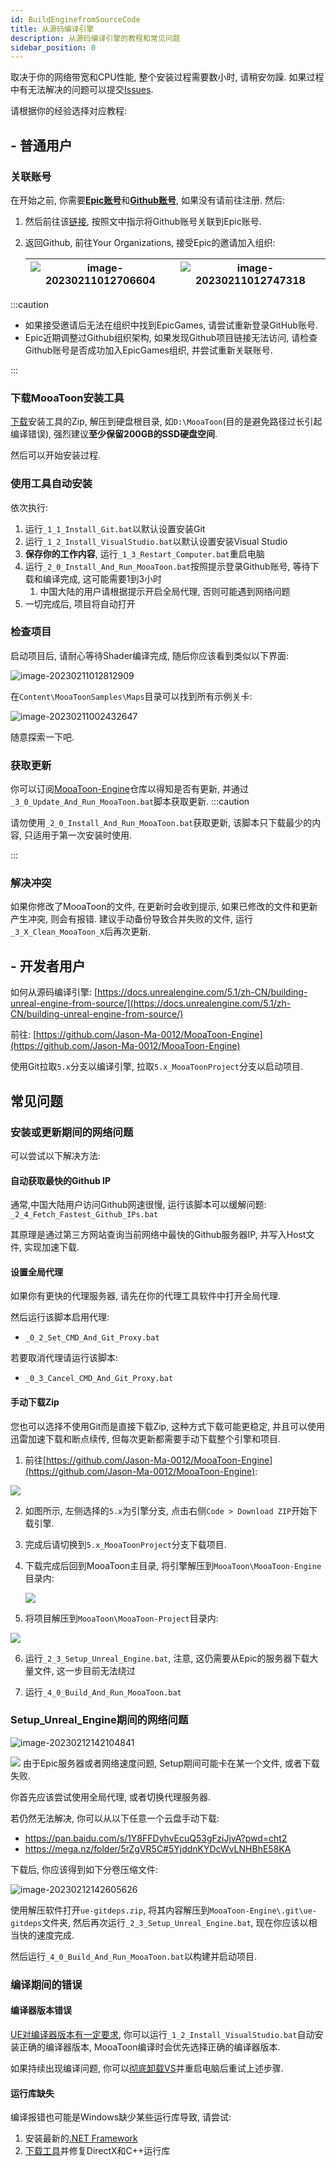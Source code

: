 ```yaml
---
id: BuildEnginefromSourceCode
title: 从源码编译引擎
description: 从源码编译引擎的教程和常见问题
sidebar_position: 0
---
```


取决于你的网络带宽和CPU性能, 整个安装过程需要数小时, 请稍安勿躁. 如果过程中有无法解决的问题可以提交[Issues](https://github.com/JasonMa0012/MooaToon/issues/new).

请根据你的经验选择对应教程:

## - 普通用户

### 关联账号

在开始之前, 你需要[**Epic账号**](https://www.unrealengine.com/)和[**Github账号**](https://github.com/), 如果没有请前往注册. 然后:

1.  然后前往该[链接](https://www.unrealengine.com/zh-CN/blog/updated-authentication-process-for-connecting-epic-github-accounts), 按照文中指示将Github账号关联到Epic账号. 
2. 返回Github, 前往Your Organizations, 接受Epic的邀请加入组织:

   | ![image-20230211012706604](./assets/image-20230211012706604.png) | ![image-20230211012747318](./assets/image-20230211012747318.png) |
   | ------------------------------------------------------------ | ------------------------------------------------------------ |

:::caution

- 如果接受邀请后无法在组织中找到EpicGames, 请尝试重新登录GitHub账号.
- Epic近期调整过Github组织架构, 如果发现Github项目链接无法访问, 请检查Github账号是否成功加入EpicGames组织, 并尝试重新关联账号.

:::

### 下载MooaToon安装工具

[下载](https://github.com/JasonMa0012/MooaToon/archive/refs/heads/main.zip)安装工具的Zip, 解压到硬盘根目录, 如`D:\MooaToon`(目的是避免路径过长引起编译错误), 强烈建议**至少保留200GB的SSD硬盘空间**.

然后可以开始安装过程.

### 使用工具自动安装

依次执行:

1. 运行`_1_1_Install_Git.bat`以默认设置安装Git
2. 运行`_1_2_Install_VisualStudio.bat`以默认设置安装Visual Studio
3. **保存你的工作内容**, 运行`_1_3_Restart_Computer.bat`重启电脑
4. 运行`_2_0_Install_And_Run_MooaToon.bat`按照提示登录Github账号, 等待下载和编译完成, 这可能需要1到3小时
   1. 中国大陆的用户请根据提示开启全局代理, 否则可能遇到网络问题
5. 一切完成后, 项目将自动打开

### 检查项目

启动项目后, 请耐心等待Shader编译完成, 随后你应该看到类似以下界面:

![image-20230211012812909](./assets/image-20230211012812909.png)

在`Content\MooaToonSamples\Maps`目录可以找到所有示例关卡:

![image-20230211002432647](./assets/image-20230211002432647.png)

随意探索一下吧.

### 获取更新

你可以订阅[MooaToon-Engine](https://github.com/Jason-Ma-0012/MooaToon-Engine)仓库以得知是否有更新, 并通过`_3_0_Update_And_Run_MooaToon.bat`脚本获取更新.
:::caution

请勿使用`_2_0_Install_And_Run_MooaToon.bat`获取更新, 该脚本只下载最少的内容, 只适用于第一次安装时使用.

:::

### 解决冲突

如果你修改了MooaToon的文件, 在更新时会收到提示, 如果已修改的文件和更新产生冲突, 则会有报错.
建议手动备份导致合并失败的文件, 运行`_3_X_Clean_MooaToon_X`后再次更新.

## - 开发者用户

如何从源码编译引擎: [https://docs.unrealengine.com/5.1/zh-CN/building-unreal-engine-from-source/](https://docs.unrealengine.com/5.1/zh-CN/building-unreal-engine-from-source/)

前往: [https://github.com/Jason-Ma-0012/MooaToon-Engine](https://github.com/Jason-Ma-0012/MooaToon-Engine)

使用Git拉取`5.x`分支以编译引擎, 拉取`5.x_MooaToonProject`分支以启动项目.

## 常见问题

### 安装或更新期间的网络问题

可以尝试以下解决方法:

#### 自动获取最快的Github IP

通常,中国大陆用户访问Github网速很慢, 运行该脚本可以缓解问题: `_2_4_Fetch_Fastest_Github_IPs.bat`

其原理是通过第三方网站查询当前网络中最快的Github服务器IP, 并写入Host文件, 实现加速下载.

#### 设置全局代理

如果你有更快的代理服务器, 请先在你的代理工具软件中打开全局代理.

然后运行该脚本启用代理: 

- `_0_2_Set_CMD_And_Git_Proxy.bat`

若要取消代理请运行该脚本:

- `_0_3_Cancel_CMD_And_Git_Proxy.bat`

#### 手动下载Zip
您也可以选择不使用Git而是直接下载Zip, 这种方式下载可能更稳定, 并且可以使用迅雷加速下载和断点续传, 但每次更新都需要手动下载整个引擎和项目.

1. 前往[https://github.com/Jason-Ma-0012/MooaToon-Engine](https://github.com/Jason-Ma-0012/MooaToon-Engine):

  ![](./assets/image-20230211002346396.png)

2. 如图所示, 左侧选择的`5.x`为引擎分支, 点击右侧`Code > Download ZIP`开始下载引擎.

3. 完成后请切换到`5.x_MooaToonProject`分支下载项目.

4. 下载完成后回到MooaToon主目录, 将引擎解压到`MooaToon\MooaToon-Engine`目录内:

   ![](./assets/image-20230211002402855.png)

5. 将项目解压到`MooaToon\MooaToon-Project`目录内:

  ![](./assets/image-20230211002410545.png)

6. 运行`_2_3_Setup_Unreal_Engine.bat`, 注意, 这仍需要从Epic的服务器下载大量文件, 这一步目前无法绕过

7. 运行`_4_0_Build_And_Run_MooaToon.bat`

### Setup_Unreal_Engine期间的网络问题

![image-20230212142104841](./assets/image-20230212142104841.png)

![](./assets/image-20230211002416094.png)
由于Epic服务器或者网络速度问题, Setup期间可能卡在某一个文件, 或者下载失败.

你首先应该尝试使用全局代理, 或者切换代理服务器.

若仍然无法解决, 你可以从以下任意一个云盘手动下载:

- https://pan.baidu.com/s/1Y8FFDyhvEcuQ53gFziJjvA?pwd=cht2
- https://mega.nz/folder/5rZgVR5C#5YjddnKYDcWvLNHBhE58KA

下载后, 你应该得到如下分卷压缩文件:

![image-20230212142605626](./assets/image-20230212142605626.png)

使用解压软件打开`ue-gitdeps.zip`, 将其内容解压到`MooaToon-Engine\.git\ue-gitdeps`文件夹, 然后再次运行`_2_3_Setup_Unreal_Engine.bat`, 现在你应该以相当快的速度完成.

然后运行`_4_0_Build_And_Run_MooaToon.bat`以构建并启动项目.

### 编译期间的错误

#### 编译器版本错误

[UE对编译器版本有一定要求](https://dev.epicgames.com/documentation/en-us/unreal-engine/unreal-engine-5.4-release-notes#platformsdkupgrades), 你可以运行`_1_2_Install_VisualStudio.bat`自动安装正确的编译器版本, MooaToon编译时会优先选择正确的编译器版本.

如果持续出现编译问题, 你可以[彻底卸载VS](https://learn.microsoft.com/zh-cn/visualstudio/install/uninstall-visual-studio?view=vs-2022)并重启电脑后重试上述步骤.

#### 运行库缺失

编译报错也可能是Windows缺少某些运行库导致, 请尝试:

1. 安装最新的[.NET Framework](https://dotnet.microsoft.com/en-us/download/dotnet-framework)
2. [下载工具](https://drive.google.com/file/d/1DR80HhJu5iZ15RA71AO757_UgzG-_qig/view)并修复DirectX和C++运行库
